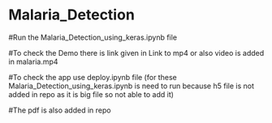 # Malaria_Detection
#Run the Malaria_Detection_using_keras.ipynb file 

#To check the Demo there is link given in Link to mp4 or also video is added in malaria.mp4

#To check the app use deploy.ipynb file (for these Malaria_Detection_using_keras.ipynb is need to run because h5 file is not added in repo as it is big file so not able to add it)

#The pdf is also added in repo 
